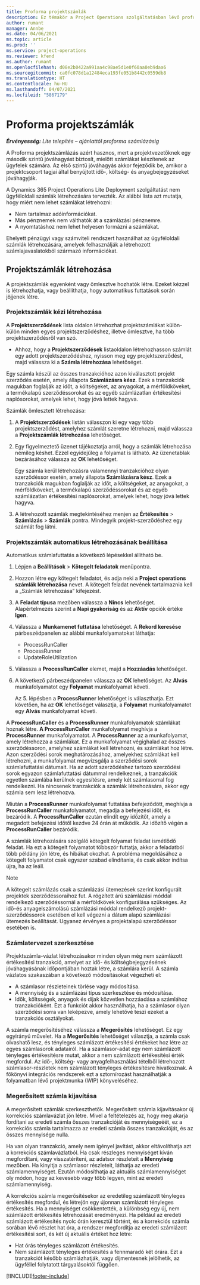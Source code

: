 ```yaml
---
title: Proforma projektszámlák
description: Ez témakör a Project Operations szolgáltatásban lévő proforma projektszámlákról nyújt információt.
author: rumant
manager: Annbe
ms.date: 04/06/2021
ms.topic: article
ms.prod: ''
ms.service: project-operations
ms.reviewer: kfend
ms.author: rumant
ms.openlocfilehash: d08e2b0422a991aa4c98ae5d1e0f60aa0eb9daa6
ms.sourcegitcommit: ca0fc078d1a12484eca193fe051b8442c0559db8
ms.translationtype: HT
ms.contentlocale: hu-HU
ms.lasthandoff: 04/07/2021
ms.locfileid: "5867179"
---
```

# <a name="proforma-project-pnvoices"></a>Proforma projektszámlák

_**Érvényesség:** Lite telepítés – ajánlattól proforma számlázásig_

A Proforma projektszámlázás azért hasznos, mert a projektvezetőknek egy második szintű jóváhagyást biztosít, mielőtt számlákat készítenek az ügyfelek számára. Az első szintű jóváhagyás akkor fejeződik be, amikor a projektcsoport tagjai által benyújtott idő-, költség- és anyagbejegyzéseket jóváhagyják.

A Dynamics 365 Project Operations Lite Deployment szolgáltatást nem ügyféloldali számlák létrehozására tervezték. Az alábbi lista azt mutatja, hogy miért nem lehet számlákat létrehozni:

- Nem tartalmaz adóinformációkat.
- Más pénznemek nem válthatók át a számlázási pénznemre.
- A nyomtatáshoz nem lehet helyesen formázni a számlákat.

Ehelyett pénzügyi vagy számviteli rendszert használhat az ügyféloldali számlák létrehozására, amelyek felhasználják a létrehozott számlajavaslatokból származó információkat.

## <a name="creating-project-invoices"></a>Projektszámlák létrehozása

A projektszámlák egyenként vagy ömlesztve hozhatók létre. Ezeket kézzel is létrehozhatja, vagy beállíthatja, hogy automatikus futtatások során jöjjenek létre.

### <a name="manually-create-project-invoices"></a>Projektszámlák kézi létrehozása 

A **Projektszerződések** lista oldalon létrehozhat projektszámlákat külön-külön minden egyes projektszerződéshez, illetve ömlesztve, ha több projektszerződésről van szó.

   - Ahhoz, hogy a **Projektszerződések** listaoldalon létrehozhasson számlát egy adott projektszerződéshez, nyisson meg egy projektszerződést, majd válassza ki a **Számla létrehozása** lehetőséget.

   Egy számla készül az összes tranzakcióhoz azon kiválasztott projekt szerződés esetén, amely állapota **Számlázásra kész**. Ezek a tranzakciók magukban foglalják az időt, a költségeket, az anyagokat, a mérföldköveket, a termékalapú szerződéssorokat és az egyéb számlázatlan értékesítési naplósorokat, amelyek lehet, hogy jóvá lettek hagyva.

Számlák ömlesztett létrehozása:

1. A **Projektszerződések** listán válasszon ki egy vagy több projektszerződést, amelyhez számlát szeretne létrehozni, majd válassza a **Projektszámlák létrehozása** lehetőséget.
2. Egy figyelmeztető üzenet tájékoztatja arról, hogy a számlák létrehozása némileg késhet. Ezzel egyidejűleg a folyamat is látható. Az üzenetablak bezárásához válassza az **OK** lehetőséget.

   Egy számla kerül létrehozásra valamennyi tranzakcióhoz olyan szerződéssor esetén, amely állapota **Számlázásra kész**. Ezek a tranzakciók magukban foglalják az időt, a költségeket, az anyagokat, a mérföldköveket, a termékalapú szerződéssorokat és az egyéb számlázatlan értékesítési naplósorokat, amelyek lehet, hogy jóvá lettek hagyva.

3. A létrehozott számlák megtekintéséhez menjen az **Értékesítés** \> **Számlázás** \> **Számlák** pontra. Mindegyik projekt-szerződéshez egy számlát fog látni.

### <a name="set-up-automated-creation-of-project-invoices"></a>Projektszámlák automatikus létrehozásának beállítása 

Automatikus számlafuttatás a következő lépésekkel állítható be.

1. Lépjen a **Beállítások** \> **Kötegelt feladatok** menüpontra.
2. Hozzon létre egy kötegelt feladatot, és adja neki a **Project operations számlák létrehozása** nevet. A kötegelt feladat nevének tartalmaznia kell a „Számlák létrehozása” kifejezést.
3. A **Feladat típusa** mezőben válassza a **Nincs** lehetőséget. Alapértelmezés szerint a **Napi gyakoriság** és az **Aktív** opciók értéke **Igen**.
4. Válassza a **Munkamenet futtatása** lehetőséget. A **Rekord keresése** párbeszédpanelen az alábbi munkafolyamatokat láthatja:

    - ProcessRunCaller
    - ProcessRunner
    - UpdateRoleUtilization

5. Válassza a **ProcessRunCaller** elemet, majd a **Hozzáadás** lehetőséget.
6. A következő párbeszédpanelen válassza az **OK** lehetőséget. Az **Alvás** munkafolyamatot egy **Folyamat** munkafolyamat követi.

    Az 5. lépésben a **ProcessRunner** lehetőséget is választhatja. Ezt követően, ha az **OK** lehetőséget választja, a **Folyamat** munkafolyamatot egy **Alvás** munkafolyamat követi.

A **ProcessRunCaller** és a **ProcessRunner** munkafolyamatok számlákat hoznak létre. **A ProcessRunCaller** munkafolyamat meghívja a **ProcessRunner** munkafolyamatot. A **ProcessRunner** az a munkafolyamat, amely létrehozza a számlákat. Ez a munkafolyamat végighalad az összes szerződéssoron, amelyhez számlákat kell létrehozni, és számlákat hoz létre. Azon szerződési sorok meghatározásához, amelyekhez számlákat kell létrehozni, a munkafolyamat megvizsgálja a szerződési sorok számlafuttatási dátumait. Ha az adott szerződéshez tartozó szerződési sorok egyazon számlafuttatási dátummal rendelkeznek, a tranzakciók egyetlen számlába kerülnek egyesítésre, amely két számlasorral fog rendelkezni. Ha nincsenek tranzakciók a számlák létrehozására, akkor egy számla sem lesz létrehozva.

Miután a **ProcessRunner** munkafolyamat futtatása befejeződött, meghívja a **ProcessRunCaller** munkafolyamatot, megadja a befejezési időt, és bezáródik. A **ProcessRunCaller** ezután elindít egy időzítőt, amely a megadott befejezési időtől kezdve 24 órán át működik. Az időzítő végén a **ProcessRunCaller** bezáródik.

A számlák létrehozására szolgáló kötegelt folyamat feladat ismétlődő feladat. Ha ezt a kötegelt folyamatot többször futtatja, akkor a feladatból több példány jön létre, és hibákat okozhat. A probléma megoldásához a kötegelt folyamatot csak egyszer szabad elindítania, és csak akkor indítsa újra, ha az leáll.

> [!NOTE]
> A kötegelt számlázás csak a számlázási ütemezések szerint konfigurált projektek szerződéssoraihoz fut. A rögzített árú számlázási móddal rendelkező szerződéssornál a mérföldkövek konfigurálása szükséges. Az idő-és anyagelszámolású számlázási móddal rendelkező projekt-szerződéssorok esetében el kell végezni a dátum alapú számlázási ütemezés beállítását. Ugyanez érvényes a projektalapú szerződéssor esetében is.      
 
### <a name="edit-a-draft-invoice"></a>Számlatervezet szerkesztése

Projektszámla-vázlat létrehozásakor minden olyan még nem számlázott értékesítési tranzakció, amelyet az idő- és költségbejegyzésének jóváhagyásának időpontjában hoztak létre, a számlára kerül. A számla vázlatos szakaszában a következő módosításokat végezheti el:

- A számlasor részleteinek törlése vagy módosítása.
- A mennyiség és a számlázási típus szerkesztése és módosítása.
- Idők, költsségek, anyagok és díjak közvetlen hozzáadása a számlához tranzakcióként. Ezt a funkciót akkor használhatja, ha a számlasor olyan szerződési sorra van leképezve, amely lehetővé teszi ezeket a tranzakciós osztályokat.

A számla megerősítéséhez válassza a **Megerősítés** lehetőséget. Ez egy egyirányú művelet. Ha a **Megerősítés** lehetőséget választja, a számla csak olvashatő lesz, és tényleges számlázott értékesítési értékeket hoz létre az egyes számlasorok adatairól. Ha a számlasor-adat egy nem számlázott tényleges értékesítésre mutat, akkor a nem számlázott értékesítési érték megfordul. Az idő-, költség- vagy anyagfelhasználási tételből létrehozott számlasor-részletek nem számlázott tényleges értékesítésre hivatkoznak. A főkönyvi integrációs rendszerek ezt a sztornírozást használhatják a folyamatban lévő projektmunka (WIP) könyveléséhez.

### <a name="correct-a-confirmed-invoice"></a>Megerősített számla kijavítása

A megerősített számlák szerkeszthetők. Megerősített számla kijavításakor új korrekciós számlavázlat jön létre. Mivel a feltételezés az, hogy meg akarja fordítani az eredeti számla összes tranzakcióját és mennyiségeéét, ez a korrekciós számla tartalmazza az eredeti számla összes tranzakcióját, és az összes mennyisége nulla.

Ha van olyan tranzakció, amely nem igényel javítást, akkor eltávolíthatja azt a korrekciós számlavázlatból. Ha csak részleges mennyiséget kíván megfordítani, vagy visszatéríteni, az adatsor részleteit a **Mennyiség** mezőben. Ha kinyitja a számlasor részleteit, láthatja az eredeti számlamennyiséget. Ezután módosíthatja az aktuális számlamennyiséget oly módon, hogy az kevesebb vagy több legyen, mint az eredeti számlamennyiség.

A korrekciós számla megerősítésekor az eredetileg számlázott tényleges értékesítés megfordul, és létrejön egy újonnan számlázott tényleges értékesítés. Ha a mennyiséget csökkentették, a különbség egy új, nem számlázott értékesítés létrehozását eredményezi. Ha például az eredeti számlázott értékesítés nyolc órán keresztül történt, és a korrekciós számla sorában lévő részlet hat óra, a rendszer megfordítja az eredeti számlázott értékesítési sort, és két új aktuális értéket hoz létre:

- Hat órás tényleges számlázott értékesítés.
- Nem számlázott tényleges értékesítés a fennmaradó két órára. Ezt a tranzakciót később számlázhatják, vagy díjmentesnek jelölhetik, az ügyféllel folytatott tárgyalásoktól függően.



[!INCLUDE[footer-include](../../includes/footer-banner.md)]
